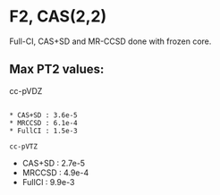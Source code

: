 F2, CAS(2,2)
============

Full-CI, CAS+SD and MR-CCSD done with frozen core.

Max PT2 values:
---------------

cc-pVDZ
~~~~~~~

* CAS+SD : 3.6e-5
* MRCCSD : 6.1e-4
* FullCI : 1.5e-3

cc-pVTZ
~~~~~~~

* CAS+SD : 2.7e-5
* MRCCSD : 4.9e-4
* FullCI : 9.9e-3
